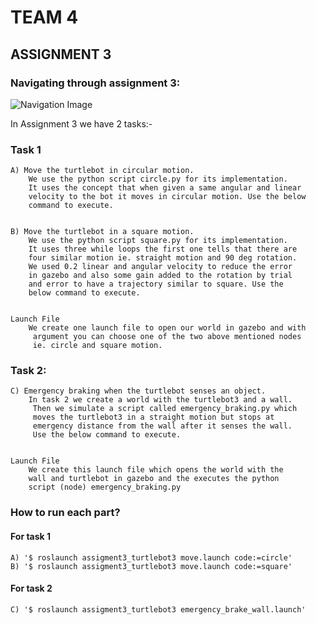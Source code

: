 # TEAM 4

##  ASSIGNMENT 3   


### Navigating through assignment 3:

![Navigation Image](https://raw.githubusercontent.com/atefemran/AuE893Spring21_AtefEmran/master/src/assigment3_turtlebot3/videos/navigation.jpg)

In Assignment 3 we have 2 tasks:-

### Task 1

	A) Move the turtlebot in circular motion.
		We use the python script circle.py for its implementation.
		It uses the concept that when given a same angular and linear 
		velocity to the bot it moves in circular motion. Use the below 
		command to execute.
		
	
	B) Move the turtlebot in a square motion.
		We use the python script square.py for its implementation. 
		It uses three while loops the first one tells that there are 
		four similar motion ie. straight motion and 90 deg rotation. 
		We used 0.2 linear and angular velocity to reduce the error 
		in gazebo and also some gain added to the rotation by trial 
		and error to have a trajectory similar to square. Use the 
		below command to execute.
			
	
	Launch File
		We create one launch file to open our world in gazebo and with 
		 argument you can choose one of the two above mentioned nodes 
		 ie. circle and square motion.
		


### Task 2:

	C) Emergency braking when the turtlebot senses an object.
		In task 2 we create a world with the turtlebot3 and a wall.
		 Then we simulate a script called emergency_braking.py which 
		 moves the turtlebot3 in a straight motion but stops at 
		 emergency distance from the wall after it senses the wall.
		 Use the below command to execute.
	
  
	Launch File
		We create this launch file which opens the world with the 
		wall and turtlebot in gazebo and the executes the python 
		script (node) emergency_braking.py
		
		
### How to run each part?

#### For task 1
	A) '$ roslaunch assigment3_turtlebot3 move.launch code:=circle'  
	B) '$ roslaunch assigment3_turtlebot3 move.launch code:=square'  

#### For task 2
	C) '$ roslaunch assigment3_turtlebot3 emergency_brake_wall.launch'  
		  
 
